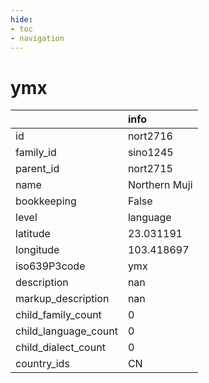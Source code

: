 ```yaml
---
hide:
- toc
- navigation
---
```

# ymx
|                      | info          |
|:---------------------|:--------------|
| id                   | nort2716      |
| family_id            | sino1245      |
| parent_id            | nort2715      |
| name                 | Northern Muji |
| bookkeeping          | False         |
| level                | language      |
| latitude             | 23.031191     |
| longitude            | 103.418697    |
| iso639P3code         | ymx           |
| description          | nan           |
| markup_description   | nan           |
| child_family_count   | 0             |
| child_language_count | 0             |
| child_dialect_count  | 0             |
| country_ids          | CN            |